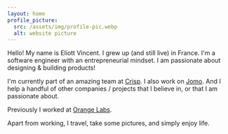 ```yaml
---
layout: home
profile_picture:
  src: /assets/img/profile-pic.webp
  alt: website picture
---
```


<p>
  Hello! My name is Eliott Vincent. I grew up (and still live) in France. I'm a software engineer with an entrepreneurial mindset. I am passionate about designing & building products!
</p>

<p>
  I'm currently part of an amazing team at <a target="_blank" href="https://crisp.chat">Crisp</a>. I also work on <a target="_blank" href="https://jomo.so">Jomo</a>. And I help a handful of other companies / projects that I believe in, or that I am passionate about.
</p>

<p>
  Previously I worked at <a target="_blank" href="https://hellofuture.orange.com/en/">Orange Labs</a>.
</p>

<p>
  Apart from working, I travel, take some pictures, and simply enjoy life.
</p>
